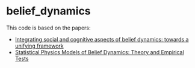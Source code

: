 # belief_dynamics
This code is based on the papers:
- [Integrating social and cognitive aspects of belief dynamics: towards a unifying framework](https://royalsocietypublishing.org/doi/10.1098/rsif.2020.0857)
- [Statistical Physics Models of Belief Dynamics: Theory and Empirical Tests](https://arxiv.org/abs/1706.02287)